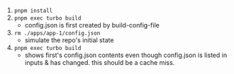 1. `pnpm install`
2. `pnpm exec turbo build`
    - config.json is first created by build-config-file
3. `rm ./apps/app-1/config.json`
    - simulate the repo's initial state
4. `pnpm exec turbo build`
    - shows first's config.json contents even though config.json is listed in inputs & has changed.
      this should be a cache miss.
